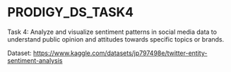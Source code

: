 # PRODIGY_DS_TASK4

Task 4:
 Analyze and visualize sentiment patterns in social media data to understand public opinion and attitudes towards specific topics or brands.

 Dataset: https://www.kaggle.com/datasets/jp797498e/twitter-entity-sentiment-analysis
